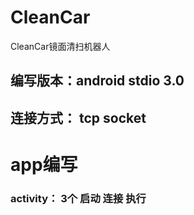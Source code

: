 # CleanCar
CleanCar镜面清扫机器人
## 编写版本：android stdio 3.0
## 连接方式： tcp socket
# app编写
### activity： 3个 启动 连接 执行

